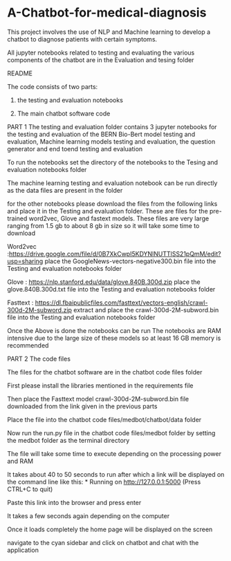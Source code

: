 # A-Chatbot-for-medical-diagnosis
This project involves the use of NLP and Machine learning to develop a chatbot to diagnose patients with certain symptoms.

All jupyter notebooks related to testing and evaluating the various components of the chatbot are in the Evaluation and tesing folder

README

The code consists of two parts:

1. the testing and evaluation notebooks

2. The main chatbot software code

PART 1
The testing and evaluation folder contains 3 jupyter notebooks for the testing and evaluation of the
BERN Bio-Bert model testing and evaluation, Machine learning models testing and evaluation, the question generator and end toend
testing and evaluation

To run the notebooks set the directory of the notebooks to the Tesing and evaluation
notebooks folder

The machine learning testing and evaluation notebook can be run directly as the data files are
present in the folder

for the other notebooks please download the files from the following links and
place it in the Testing and evaluation folder.
These are files for the pre-trained word2vec, Glove and fastext models.
These files are very large ranging from 1.5 gb to about 8 gb in size so it will
take some time to download

Word2vec :https://drive.google.com/file/d/0B7XkCwpI5KDYNlNUTTlSS21pQmM/edit?usp=sharing
place the GoogleNews-vectors-negative300.bin file into the Testing and evaluation notebooks folder

Glove : https://nlp.stanford.edu/data/glove.840B.300d.zip
place the glove.840B.300d.txt file into the Testing and evaluation notebooks folder

Fasttext : https://dl.fbaipublicfiles.com/fasttext/vectors-english/crawl-300d-2M-subword.zip
extract and place the crawl-300d-2M-subword.bin file into the Testing and evaluation notebooks folder

Once the Above is done the notebooks can be run
The notebooks are RAM intensive due to the large size of these models so at least
16 GB memory is recommended

PART 2 The code files

The files for the chatbot software are in the chatbot code files folder

First please install the libraries mentioned in the requirements file

Then place the Fasttext model crawl-300d-2M-subword.bin file downloaded from the link given in the previous parts

Place the file into the chatbot code files/medbot/chatbot/data folder

Now run the run.py file in the chatbot code files/medbot folder by setting the medbot folder as the terminal directory

The file will take some time to execute depending on the processing power and RAM

It takes about 40 to 50 seconds to run after which a link will be displayed on the command line like this:  * Running on http://127.0.0.1:5000 (Press CTRL+C to quit)

Paste this link into the browser and press enter

It takes a few seconds again depending on the computer

Once it loads completely the home page will be displayed on the screen

navigate to the cyan sidebar and click on chatbot and chat with the application
